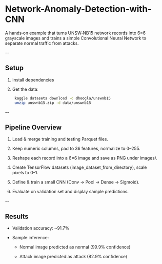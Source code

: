 # Network-Anomaly-Detection-with-CNN
A hands‑on example that turns UNSW‑NB15 network records into 6×6 grayscale images and trains a simple Convolutional Neural Network to separate normal traffic from attacks.

--

## Setup

1. Install dependencies

2. Get the data:
   ```bash
    kaggle datasets download -d dhoogla/unswnb15
    unzip unswnb15.zip -d data/unswnb15

--

## Pipeline Overview

1. Load & merge training and testing Parquet files.

2. Keep numeric columns, pad to 36 features, normalize to 0–255.

3. Reshape each record into a 6×6 image and save as PNG under images/.

4. Create TensorFlow datasets (image_dataset_from_directory), scale pixels to 0–1.

5. Define & train a small CNN (Conv → Pool → Dense → Sigmoid).

6. Evaluate on validation set and display sample predictions.

--

## Results

- Validation accuracy: ~91.7%

- Sample inference:

  - Normal image predicted as normal (99.9% confidence)

  - Attack image predicted as attack (82.9% confidence)
 
